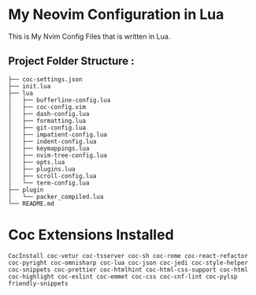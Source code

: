 # My Neovim Configuration in Lua

This is My Nvim Config Files that is written in Lua.

## Project Folder Structure :

```
├── coc-settings.json
├── init.lua
├── lua
│   ├── bufferline-config.lua
│   ├── coc-config.vim
│   ├── dash-config.lua
│   ├── formatting.lua
│   ├── git-config.lua
│   ├── impatient-config.lua
│   ├── indent-config.lua
│   ├── keymappings.lua
│   ├── nvim-tree-config.lua
│   ├── opts.lua
│   ├── plugins.lua
│   ├── scroll-config.lua
│   └── term-config.lua
├── plugin
│   └── packer_compiled.lua
└── README.md
```

# Coc Extensions Installed

```
CocInstall coc-vetur coc-tsserver coc-sh coc-rome coc-react-refactor coc-pyright coc-omnisharp coc-lua coc-json coc-jedi coc-style-helper coc-snippets coc-prettier coc-htmlhint coc-html-css-support coc-html coc-highlight coc-eslint coc-emmet coc-css coc-cnf-lint coc-pylsp friendly-snippets
```


